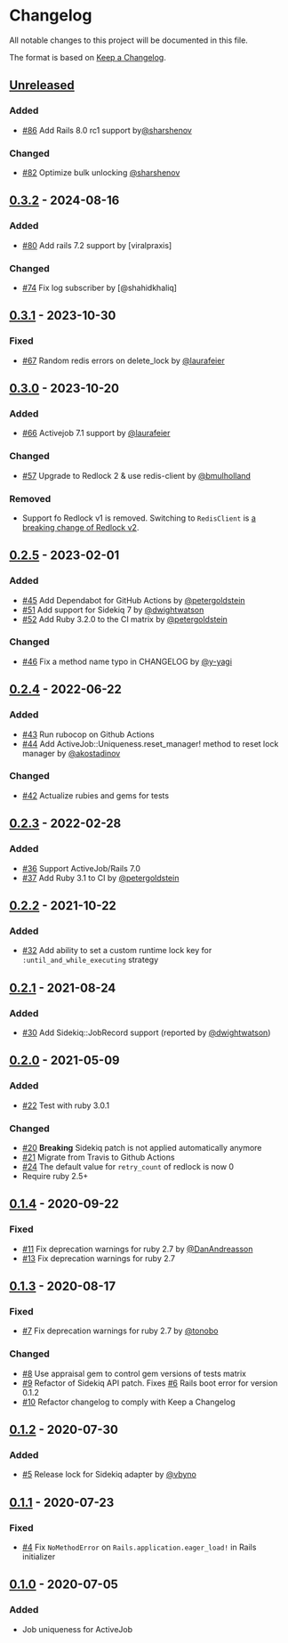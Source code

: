 # Changelog
All notable changes to this project will be documented in this file.

The format is based on [Keep a Changelog](https://keepachangelog.com/en/1.0.0/).

## [Unreleased](https://github.com/veeqo/activejob-uniqueness/compare/v0.3.2...HEAD)

### Added

- [#86](https://github.com/veeqo/activejob-uniqueness/pull/86) Add Rails 8.0 rc1 support by[@sharshenov](https://github.com/sharshenov)

### Changed
- [#82](https://github.com/veeqo/activejob-uniqueness/pull/82) Optimize bulk unlocking [@sharshenov](https://github.com/sharshenov)

## [0.3.2](https://github.com/veeqo/activejob-uniqueness/compare/v0.3.1...v0.3.2) - 2024-08-16

### Added
- [#80](https://github.com/veeqo/activejob-uniqueness/pull/80) Add rails 7.2 support by [viralpraxis]

### Changed
- [#74](https://github.com/veeqo/activejob-uniqueness/pull/74) Fix log subscriber by [@shahidkhaliq]

## [0.3.1](https://github.com/veeqo/activejob-uniqueness/compare/v0.3.0...v0.3.1) - 2023-10-30

### Fixed

- [#67](https://github.com/veeqo/activejob-uniqueness/pull/67) Random redis errors on delete_lock by [@laurafeier](https://github.com/laurafeier)

## [0.3.0](https://github.com/veeqo/activejob-uniqueness/compare/v0.2.5...v0.3.0) - 2023-10-20

### Added
- [#66](https://github.com/veeqo/activejob-uniqueness/pull/66) Activejob 7.1 support by [@laurafeier](https://github.com/laurafeier)

### Changed
- [#57](https://github.com/veeqo/activejob-uniqueness/pull/57) Upgrade to Redlock 2 & use redis-client by [@bmulholland](https://github.com/bmulholland)

### Removed
- Support fo Redlock v1 is removed. Switching to `RedisClient` is [a breaking change of Redlock v2](https://github.com/leandromoreira/redlock-rb/blob/main/CHANGELOG.md#200---2023-02-09).

## [0.2.5](https://github.com/veeqo/activejob-uniqueness/compare/v0.2.4...v0.2.5) - 2023-02-01

### Added
- [#45](https://github.com/veeqo/activejob-uniqueness/pull/45) Add Dependabot for GitHub Actions by [@petergoldstein](https://github.com/petergoldstein)
- [#51](https://github.com/veeqo/activejob-uniqueness/pull/51) Add support for Sidekiq 7 by [@dwightwatson](https://github.com/dwightwatson)
- [#52](https://github.com/veeqo/activejob-uniqueness/pull/52) Add Ruby 3.2.0 to the CI matrix by [@petergoldstein](https://github.com/petergoldstein)

### Changed
- [#46](https://github.com/veeqo/activejob-uniqueness/pull/46) Fix a method name typo in CHANGELOG by [@y-yagi](https://github.com/y-yagi)

## [0.2.4](https://github.com/veeqo/activejob-uniqueness/compare/v0.2.3...v0.2.4) - 2022-06-22

### Added
- [#43](https://github.com/veeqo/activejob-uniqueness/pull/43) Run rubocop on Github Actions
- [#44](https://github.com/veeqo/activejob-uniqueness/pull/44) Add ActiveJob::Uniqueness.reset_manager! method to reset lock manager by [@akostadinov](https://github.com/akostadinov)

### Changed
- [#42](https://github.com/veeqo/activejob-uniqueness/pull/42) Actualize rubies and gems for tests

## [0.2.3](https://github.com/veeqo/activejob-uniqueness/compare/v0.2.2...v0.2.3) - 2022-02-28

### Added
- [#36](https://github.com/veeqo/activejob-uniqueness/pull/36) Support ActiveJob/Rails 7.0
- [#37](https://github.com/veeqo/activejob-uniqueness/pull/37) Add Ruby 3.1 to CI by [@petergoldstein](https://github.com/petergoldstein)

## [0.2.2](https://github.com/veeqo/activejob-uniqueness/compare/v0.2.1...v0.2.2) - 2021-10-22

### Added
- [#32](https://github.com/veeqo/activejob-uniqueness/pull/32) Add ability to set a custom runtime lock key for `:until_and_while_executing` strategy

## [0.2.1](https://github.com/veeqo/activejob-uniqueness/compare/v0.2.0...v0.2.1) - 2021-08-24

### Added
- [#30](https://github.com/veeqo/activejob-uniqueness/pull/30) Add Sidekiq::JobRecord support (reported by [@dwightwatson](https://github.com/dwightwatson))

## [0.2.0](https://github.com/veeqo/activejob-uniqueness/compare/v0.1.4...v0.2.0) - 2021-05-09

### Added
- [#22](https://github.com/veeqo/activejob-uniqueness/pull/22) Test with ruby 3.0.1

### Changed
- [#20](https://github.com/veeqo/activejob-uniqueness/pull/20) **Breaking** Sidekiq patch is not applied automatically anymore
- [#21](https://github.com/veeqo/activejob-uniqueness/pull/21) Migrate from Travis to Github Actions
- [#24](https://github.com/veeqo/activejob-uniqueness/pull/24) The default value for `retry_count` of redlock is now 0
- Require ruby 2.5+

## [0.1.4](https://github.com/veeqo/activejob-uniqueness/compare/v0.1.3...v0.1.4) - 2020-09-22

### Fixed
- [#11](https://github.com/veeqo/activejob-uniqueness/pull/11) Fix deprecation warnings for ruby 2.7 by [@DanAndreasson](https://github.com/DanAndreasson)
- [#13](https://github.com/veeqo/activejob-uniqueness/pull/13) Fix deprecation warnings for ruby 2.7

## [0.1.3](https://github.com/veeqo/activejob-uniqueness/compare/v0.1.2...v0.1.3) - 2020-08-17

### Fixed
- [#7](https://github.com/veeqo/activejob-uniqueness/pull/7) Fix deprecation warnings for ruby 2.7 by [@tonobo](https://github.com/tonobo)

### Changed
- [#8](https://github.com/veeqo/activejob-uniqueness/pull/8) Use appraisal gem to control gem versions of tests matrix
- [#9](https://github.com/veeqo/activejob-uniqueness/pull/9) Refactor of Sidekiq API patch. Fixes [#6](https://github.com/veeqo/activejob-uniqueness/issues/6) Rails boot error for version 0.1.2
- [#10](https://github.com/veeqo/activejob-uniqueness/pull/10) Refactor changelog to comply with Keep a Changelog

## [0.1.2](https://github.com/veeqo/activejob-uniqueness/compare/v0.1.1...v0.1.2) - 2020-07-30

### Added
-  [#5](https://github.com/veeqo/activejob-uniqueness/pull/5) Release lock for Sidekiq adapter by [@vbyno](https://github.com/vbyno)

## [0.1.1](https://github.com/veeqo/activejob-uniqueness/compare/v0.1.0...v0.1.1) - 2020-07-23

### Fixed
- [#4](https://github.com/veeqo/activejob-uniqueness/pull/4) Fix `NoMethodError` on `Rails.application.eager_load!` in Rails initializer

## [0.1.0](https://github.com/veeqo/activejob-uniqueness/releases/tag/v0.1.0) - 2020-07-05

### Added
- Job uniqueness for ActiveJob
